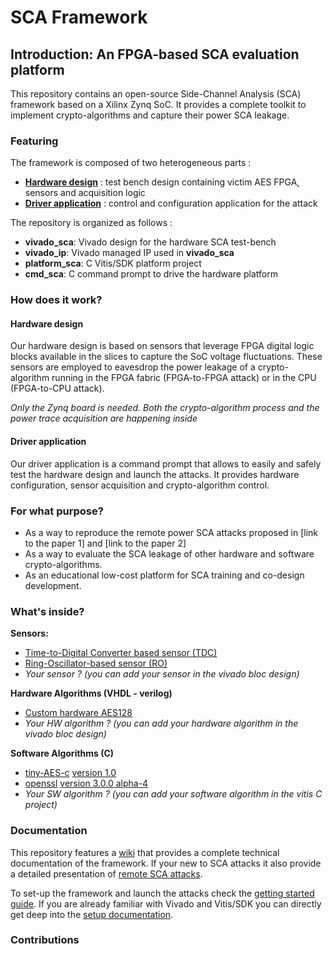  # SCA Framework

## Introduction: An FPGA-based SCA evaluation platform 

This repository contains an open-source Side-Channel Analysis (SCA) framework based on a Xilinx Zynq SoC. It provides a complete toolkit to implement crypto-algorithms and capture  their power SCA leakage.

### Featuring

The framework is composed of two heterogeneous parts :
- [**Hardware design**](https://github.com/samiBendou/sca_framework/tree/master/vivado_sca) : test bench design containing victim AES FPGA, sensors and acquisition logic
- [**Driver application**](https://github.com/samiBendou/sca_framework/tree/master/cmd_sca) : control and configuration application for the attack

The repository is organized as follows :
- **vivado_sca**: Vivado design for the hardware SCA test-bench
- **vivado_ip**: Vivado managed IP used in **vivado_sca**
- **platform_sca**: C Vitis/SDK platform project
- **cmd_sca**:  C command prompt to drive the hardware platform

### How does it work?

#### Hardware design

Our hardware design is based on sensors that leverage FPGA digital logic blocks available in the slices to capture the SoC voltage fluctuations.
These sensors are employed to eavesdrop the power leakage of a crypto-algorithm running in the FPGA fabric (FPGA-to-FPGA attack) or in the CPU (FPGA-to-CPU attack).

*Only the Zynq board is needed. Both the crypto-algorithm process and the power trace acquisition are happening inside*

#### Driver application

Our driver application is a command prompt that allows to easily and safely test the hardware design and launch the attacks.
It provides hardware configuration, sensor acquisition and crypto-algorithm control.


### For what purpose? 

- As a way to reproduce the remote power SCA attacks proposed in [link to the paper 1] and [link to the paper 2]
- As a way to evaluate the SCA leakage of other hardware and software crypto-algorithms.
- As an educational low-cost platform for SCA training and co-design development.

### What's inside?

**Sensors:**
- [Time-to-Digital Converter based sensor (TDC)](https://github.com/samiBendou/sca_framework/wiki/TDC-Sensor)
- [Ring-Oscillator-based sensor (RO)](https://github.com/samiBendou/sca_framework/wiki/RO-Sensor)
- *Your sensor ? (you can add your sensor in the vivado bloc design)*

**Hardware Algorithms (VHDL - verilog)**
- [Custom hardware AES128](https://github.com/samiBendou/sca_framework/wiki/AES-Accelerator)
- *Your HW algorithm ? (you can add your hardware algorithm in the vivado bloc design)*

**Software Algorithms (C)**
- [tiny-AES-c](https://github.com/kokke/tiny-AES-c) [version 1.0](https://github.com/kokke/tiny-AES-c/releases/tag/v1.0.0)
- [openssl](https://github.com/openssl/openssl/) [version 3.0.0 alpha-4](https://github.com/openssl/openssl/releases/tag/openssl-3.0.0-alpha4)
- *Your SW algorithm ? (you can add your software algorithm in the vitis C project)*

### Documentation

This repository features a [wiki](https://github.com/samiBendou/sca_framework/wiki) that provides a complete technical documentation of the framework.
If your new to SCA attacks it also provide a detailed presentation of [remote SCA attacks](https://github.com/samiBendou/sca_framework/wiki/Topic-Overview).

To set-up the framework and launch the attacks check the [getting started guide](https://github.com/samiBendou/sca_framework/wiki/Getting-Started). 
If you are already familiar with Vivado and Vitis/SDK you can directly get deep into the [setup documentation](https://github.com/samiBendou/sca_framework/wiki/Our-setup).

### Contributions
